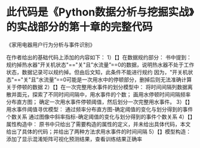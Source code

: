# 此代码是《Python数据分析与挖掘实战》的实战部分的第十章的完整代码

《家用电器用户行为分析与事件识别》

在作者给出的基础代码上添加的内容如下：
1）【】在数据规约部分：
书中提到：规约掉热水器"开关机状态"=="关"且”水流量”==0的数据，说明热水器不处于工作状态，数据记录可以规约掉。但由后文知，此条件不能进行规约
 因为，"开关机状态"=="关"且”水流量”==0可能是一次用水中的停顿部分，删掉后则无法准确计算关于停顿的数据 
2）【】在一次完整用水事件的划分模型中：
将时间间隔列数据离散并面元，探索了不同时间间隔中，用水事件的个数；
画用水停顿时间间隔频率分布直方图；
确定一次用水事件停顿阈值，然后划分一次完整用水事件。
3）【】用水事件阈值寻优模型：
通过频率分布直方图-确定阈值的变化与划分得到的事件个数关系
通过图像中斜率指标-确定阈值的变化与划分得到的事件个数关系
4）【】属性构造中：
原书中只给出了需要构造的属性的定义，并未给出具体代码，本文给出了具体的代码；并给出了两种方法求用水事件的时间间隔
5）【】模型构造：
添加了显示混淆矩阵可视化预测结果，查看训练结果正确率
